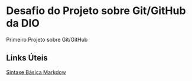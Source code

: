 # Desafio do Projeto sobre Git/GitHub da DIO
Primeiro Projeto sobre Git/GitHub

## Links Úteis
[Sintaxe Básica Markdow](https://wwww.markdownguide.org/basic-syntax/)
